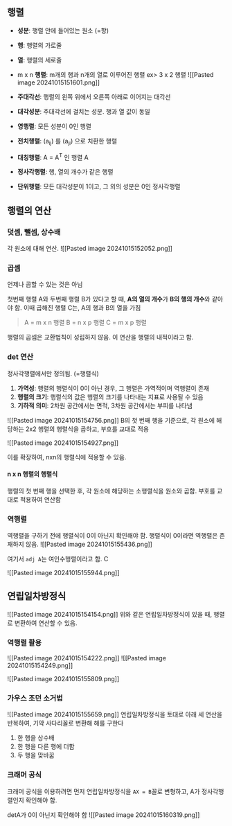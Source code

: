 ## 행렬
- **성분**: 행렬 안에 들어있는 원소 (=항)
- **행**: 행렬의 가로줄
- **열**: 행렬의 세로줄
- m x n **행렬**: m개의 행과 n개의 열로 이루어진 행렬
   ex> 3 x 2 행렬
   ![[Pasted image 20241015151601.png]]
   
- **주대각선**: 행렬의 왼쪽 위에서 오른쪽 아래로 이어지는 대각선
- **대각성분**: 주대각선에 걸치는 성분. 행과 열 값이 동일
- **영행렬**: 모든 성분이 0인 행렬
- **전치행렬**: (a<sub>ij</sub>) 를 (a<sub>ji</sub>) 으로 치환한 행렬
- **대칭행렬**: A = A<sup>T</sup> 인 행렬 A
- **정사각행렬**: 행, 열의 개수가 같은 행렬
- **단위행렬**: 모든 대각성분이 1이고, 그 외의 성분은 0인 정사각행렬

## 행렬의 연산
### 덧셈, 뺄셈, 상수배
각 원소에 대해 연산.
![[Pasted image 20241015152052.png]]

### 곱셈
언제나 곱할 수 있는 것은 아님

첫번째 행렬 A와 두번째 행렬 B가 있다고 할 때, **A의 열의 개수**가 **B의 행의 개수**와 같아야 함. 이때 곱해진 행렬 C는, A의 행과 B의 열을 가짐

> A = m x n 행렬
> B = n x p 행렬
> C = m x p 행렬

행렬의 곱셈은 교환법칙이 성립하지 않음. 이 연산을 행렬의 내적이라고 함.

### det 연산
정사각행렬에서만 정의됨. (=행렬식)

1. **가역성**:  행렬의 행렬식이 0이 아닌 경우, 그 행렬은 가역적이며 역행렬이 존재
2. **행렬의 크기**: 행렬식의 값은 행렬의 크기를 나타내는 지표로 사용될 수 있음
3. **기하적 의미**: 2차원 공간에서는 면적, 3차원 공간에서는 부피를 나타냄

![[Pasted image 20241015154756.png]]
B의 첫 번째 행을 기준으로, 각 원소에 해당하는 2x2 행렬의 행렬식을 곱하고, 부호를 교대로 적용

![[Pasted image 20241015154927.png]]

이를 확장하여, nxn의 행렬식에 적용할 수 있음.

#### n x n 행렬의 행렬식

행렬의 첫 번째 행을 선택한 후, 각 원소에 해당하는 소행렬식을 원소와 곱함.
부호를 교대로 적용하여 연산함




### 역행렬

역행렬을 구하기 전에 행렬식이 0이 아닌지 확인해야 함. 행렬식이 0이라면 역행렬은 존재하지 않음.
![[Pasted image 20241015155436.png]]

여기서 `adj A`는 여인수행렬이라고 함. C 

![[Pasted image 20241015155944.png]]


## 연립일차방정식
![[Pasted image 20241015154154.png]]
위와 같은 연립일차방정식이 있을 때, 행렬로 변환하여 연산할 수 있음.

### 역행렬 활용
![[Pasted image 20241015154222.png]]
![[Pasted image 20241015154249.png]]

![[Pasted image 20241015155809.png]]






### 가우스 조던 소거법

![[Pasted image 20241015155659.png]]
연립일차방정식을 토대로 아래 세 연산을 반복하여, 기약 사다리꼴로 변환해 해를 구한다

1. 한 행을 상수배
2. 한 행을 다른 행에 더함
3. 두 행을 맞바꿈

### 크래머 공식

크래머 공식을 이용하려면 먼저 연립일차방정식을 `AX = B`꼴로 변형하고, A가 정사각행렬인지 확인해야 함.

detA가 0이 아닌지 확인해야 함
![[Pasted image 20241015160319.png]]

